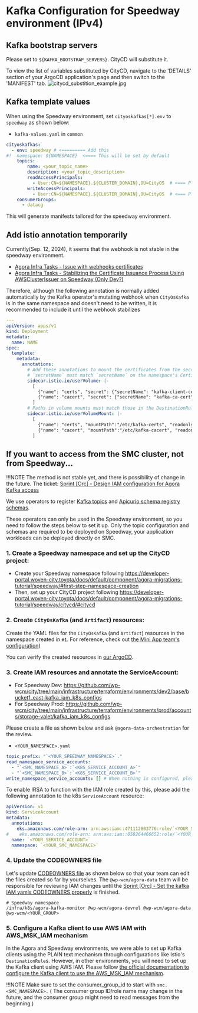 # Kafka Configuration for Speedway environment (IPv4)

## Kafka bootstrap servers

Please set to `${KAFKA_BOOTSTRAP_SERVERS}`. CityCD will substitute it.

To view the list of variables substituted by CityCD, navigate to the 'DETAILS' section of your ArgoCD application's page and then switch to the 'MANIFEST' tab.
![citycd_substition_example.jpg](citycd_substition_example.jpg)

## Kafka template values

When using the Speedway environment, set `cityoskafkas[*].env` to `speedway` as shown below:

- `kafka-values.yaml` in `common`

```yaml
cityoskafkas:
  - env: speedway # <========= Add this
#!  namespace: ${NAMESPACE}  <==== This will be set by default
    topics:
        name: <your_topic_name>
        description: <your_topic_description>
        readAccessPrincipals:
          - User:CN=${NAMESPACE}.${CLUSTER_DOMAIN},OU=CityOS  # <=== Please use UPPERCASE for variables in ${} so that CityCD can substitute them
        writeAccessPrincipals:
          - User:CN=${NAMESPACE}.${CLUSTER_DOMAIN},OU=CityOS  # <=== Please use UPPERCASE for variables in ${} so that CityCD can substitute them
    consumerGroups:
      - datacg
```

This will generate manifests tailored for the speedway environment.


## Add istio annotation temporarily

Currently(Sep. 12, 2024), it seems that the webhook is not stable in the speedway environment.
- [Agora Infra Tasks - Issue with webhooks certificates](https://wovencity.monday.com/boards/5710223440/pulses/6969415996/posts/3449789070)
- [Agora Infra Tasks - Stabilizing the Certificate Issuance Process Using AWSClusterIssuer on Speedway (Only Dev?)](https://wovencity.monday.com/boards/5710223440/views/125027254/pulses/7213364220?term=kafka-operator)

 Therefore, although the following annotation is normally added automatically by the Kafka operator's mutating webhook when `CityOsKafka` is in the same namespace and doesn't need to be written, it is recommended to include it until the webhook stabilizes


```yaml
---
apiVersion: apps/v1
kind: Deployment
metadata:
  name: NAME
spec:
  template:
    metadata:
      annotations:
        # Add these annotations to mount the certificates from the secrets in the sidecar.
        # `secretName` must match `secretName` on the namespace's Certificate.
        sidecar.istio.io/userVolume: |-
          [
            {"name": "certs", "secret": {"secretName": "kafka-client-certs"}},
            {"name": "cacert", "secret": {"secretName": "kafka-ca-cert"}}
          ]
        # Paths in volume mounts must match those in the DestinationRule.
        sidecar.istio.io/userVolumeMount: |-
          [
            {"name": "certs", "mountPath":"/etc/kafka-certs", "readonly":true},
            {"name": "cacert", "mountPath":"/etc/kafka-cacert", "readonly":true}
          ]
```


## If you want to access from the SMC cluster, not from Speedway...


!!!NOTE
    The method is not stable yet, and there is possibility of change in the future. The ticket: [Sprint [Orc] - Design IAM configuration for Agora Kafka access](https://wovencity.monday.com/boards/3813113014/views/90945203/pulses/7340702217)

We use operators to register [Kafka topics](https://github.com/wp-wcm/city/tree/main/ns/kafka-operator) and [Apicurio schema registry schemas](https://github.com/Apicurio/apicurio-registry-content-sync-operator).

These operators can only be used in the Speedway environment, so you need to follow the steps below to set it up. Only the topic configuration and schemas are required to be deployed on Speedway, your application workloads can be deployed directly on SMC.

### 1. Create a Speedway namespace and set up the CityCD project:
- Create your Speedway namespace following https://developer-portal.woven-city.toyota/docs/default/component/agora-migrations-tutorial/speedway/#first-step-namespace-creation
- Then, set up your CityCD project following https://developer-portal.woven-city.toyota/docs/default/component/agora-migrations-tutorial/speedway/citycd/#citycd

### 2. Create `CityOsKafka` (and `Artifact`) resources:
Create the YAML files for the `CityOsKafka` (and `Artifact`) resources in the namespace created in `#1`. For reference, check out [the Mini App team's configuration](https://github.com/wp-wcm/city/blob/main/infra/k8s/agora-wcm-mini-app/speedway/common/kafka-0.0.1/kafka-config-values.yaml))

You can verify the created resources in [our ArgoCD](https://argocd.agora-dev.w3n.io/applications).


### 3. Create IAM resources and annotate the ServiceAccount:

- For Speedway Dev: https://github.com/wp-wcm/city/tree/main/infrastructure/terraform/environments/dev2/base/bucket1_east-kafka_iam_k8s_configs
- For Speedway Prod: https://github.com/wp-wcm/city/tree/main/infrastructure/terraform/environments/prod/accounts/storage-valet/kafka_iam_k8s_configs

Please create a file as shown below and ask `@agora-data-orchestration` for the review. 

- `<YOUR_NAMESPACE>.yaml`

```yaml
topic_prefix: "`<YOUR_SPEEDWAY_NAMESPACE>`."
read_namespace_service_accounts:
  - "`<SMC_NAMESPACE_A>`:`<K8S_SERVICE_ACCOUNT_A>`"
  - "`<SMC_NAMESPACE_B>`:`<K8S_SERVICE_ACCOUNT_B>`"
write_namespace_service_accounts: [] # When nothing is configured, please set it to an empty list. 
```

To enable IRSA to function with the IAM role created by this, please add the following annotation to the k8s `ServiceAccount` resource:

```yaml
apiVersion: v1
kind: ServiceAccount
metadata:
  annotations:
    eks.amazonaws.com/role-arn: arn:aws:iam::471112803776:role/`<YOUR_SMC_NAMESPACE>`-`<YOUR_SERVICE_ACCOUNT>`-msk-role # Speedway Dev
#    eks.amazonaws.com/role-arn: arn:aws:iam::058264466652:role/`<YOUR_SMC_NAMESPACE>`-`<YOUR_SERVICE_ACCOUNT>`-msk-role # Speedway Prod
  name: `<YOUR_SERVICE_ACCOUNT>`
  namespace: `<YOUR_SMC_NAMESPACE>`
```


### 4. Update the CODEOWNERS file

Let's update [CODEOWNERS file](https://github.com/wp-wcm/city/blob/main/CODEOWNERS) as shown below so that your team can edit the files created so far by yourselves.
The `@wp-wcm/agora-data` team will be responsible for reviewing IAM changes until the [Sprint [Orc] - Set the kafka IAM yamls CODEOWNERS properly](https://wovencity.monday.com/boards/3813113014/views/90945203/pulses/7313170686) is finished.

```
# Speedway namespace
/infra/k8s/agora-kafka-monitor @wp-wcm/agora-devrel @wp-wcm/agora-data @wp-wcm/<YOUR_GROUP>
```

### 5. Configure a Kafka client to use AWS IAM with AWS_MSK_IAM mechanism

In the Agora and Speedway environments, we were able to set up Kafka clients using the PLAIN text mechanism through configurations like Istio's `DestinationRule`s. However, in other environments, you will need to set up the Kafka client using AWS IAM. Please follow [the official documentation to configure the Kafka client to use the AWS_MSK_IAM mechanism](https://github.com/aws/aws-msk-iam-auth?tab=readme-ov-file#configuring-a-kafka-client-to-use-aws-iam-with-aws_msk_iam-mechanism).

!!!NOTE
    Make sure to set the consumer_group_id to start with `smc.<SMC_NAMESPACE>.` ( The consumer group ID/role name may change in the future, and the consumer group might need to read messages from the beginning.)
